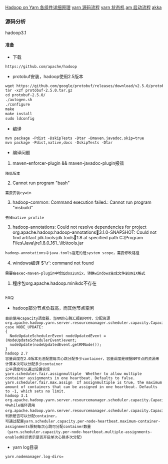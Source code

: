 [Hadoop on Yarn 各组件详细原理](https://www.cnblogs.com/yangsy0915/p/5572983.html)
[yarn 源码流程](http://blog.csdn.net/jjzhk/article/details/18787739)
[yarn 状态机](https://www.cnblogs.com/Scott007/p/3893318.html)
[am 启动流程](http://bigdatadecode.club/YARNSrcApplicationMasterStart.html)
[akka](http://www.importnew.com/16479.html)

### 源码分析
hadoop3.1
#### 准备
- 下载
```
https://github.com/apache/hadoop
```
- protobuf安装，hadoop使用2.5版本
```markdown
wget https://github.com/google/protobuf/releases/download/v2.5.0/protobuf-2.5.0.tar.gz
tar -xzf protobuf-2.5.0.tar.gz
cd protobuf-2.5.0/
./autogen.sh
./configure
make
make install
sudo ldconfig
```
- 编译
```
mvn package -Pdist -DskipTests -Dtar -Dmaven.javadoc.skip=true
mvn package -Pdist,native,docs -DskipTests -Dtar
```
- 编译问题
1. maven-enforcer-plugin && maven-javadoc-plugin报错
```
降低版本
```
2.  Cannot run program "bash"
```
需要安装cywin
```
3. hadoop-common: Command execution failed.: Cannot run program "msbuild"
```
去掉native profile
```
3. hadoop-annotations: Could not resolve dependencies for project org.apache.hadoop:hadoop-annotations:jar:3.1.0-SNAPSHOT: Could not find artifact jdk.tools:jdk.tools:jar:1.8 at specified path C:\Program Files\Java\jre1.8.0_161\..\lib\tools.jar
```
hadoop-annotations中java.tools指定的是system scope，需要修改路径
```
4. windows编译 $'\r': command not found
```
需要在exec-maven-plugin中增加dos2unix，转换windows生成文件到UNIX格式
```
1. 程序包org.apache.hadoop.minikdc不存在
```

```

FAQ
- hadoop部分节点负载高，而其他节点空闲
```
目前使用capacity调度器，当NM的心跳汇报到RM时，分配资源
org.apache.hadoop.yarn.server.resourcemanager.scheduler.capacity.CapacityScheduler#handle
case NODE_UPDATE:
{
  NodeUpdateSchedulerEvent nodeUpdatedEvent = (NodeUpdateSchedulerEvent)event;
  nodeUpdate(nodeUpdatedEvent.getRMNode());
}
hadoop 2.7
容量调度在2.0版本无法配置每次心跳分配多少container，容量调度是根据NM节点的资源来计算本次可以分配多少container
公平调度可以通过设置实现
yarn.scheduler.fair.assignmultiple	Whether to allow multiple container assignments in one heartbeat. Defaults to false.
yarn.scheduler.fair.max.assign	If assignmultiple is true, the maximum amount of containers that can be assigned in one heartbeat. Defaults to -1, which sets no limit.
hadoop 3.1
org.apache.hadoop.yarn.server.resourcemanager.scheduler.capacity.CapacityScheduler#allocateContainersToNode中while循环调用
org.apache.hadoop.yarn.server.resourcemanager.scheduler.capacity.CapacityScheduler#canAllocateMore，判断是否可以分配container，
可通过配置yarn.scheduler.capacity.per-node-heartbeat.maximum-container-assignments限制每次心跳可分配container数量
（yarn.scheduler.capacity.per-node-heartbeat.multiple-assignments-enabled标识表示是否开启单次心跳多次分配）
```
- yarn log目录
```
yarn.nodemanager.log-dirs=
```
